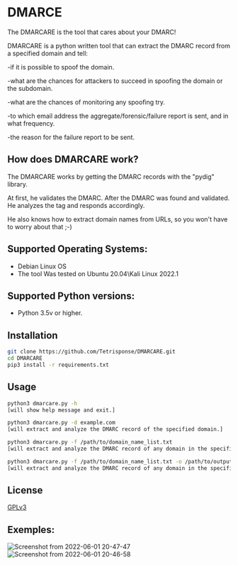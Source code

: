 # DMARCE

The DMARCARE is the tool that cares about your DMARC!

DMARCARE is a python written tool that can extract the DMARC record from a specified domain 
and tell:

-if it is possible to spoof the domain.

-what are the chances for attackers to succeed in spoofing the domain or the subdomain.

-what are the chances of monitoring any spoofing try.

-to which email address the aggregate/forensic/failure report is sent, and in what frequency.

-the reason for the failure report to be sent.

## How does DMARCARE work?
The DMARCARE works by getting the DMARC records with the "pydig" library.

At first, he validates the DMARC. After the DMARC was found and validated. He analyzes the tag and responds accordingly.

He also knows how to extract domain names from URLs, so you won't have to worry about that ;-)
## Supported Operating Systems:
* Debian Linux OS
* The tool Was tested on Ubuntu 20.04\Kali Linux 2022.1
## Supported Python versions:
* Python 3.5v or higher.

## Installation



```bash
git clone https://github.com/Tetrisponse/DMARCARE.git
cd DMARCARE
pip3 install -r requirements.txt
```
## Usage
```bash
python3 dmarcare.py -h 
[will show help message and exit.]

python3 dmarcare.py -d example.com 
[will extract and analyze the DMARC record of the specified domain.]

python3 dmarcare.py -f /path/to/domain_name_list.txt  
[will extract and analyze the DMARC record of any domain in the specified list.]

python3 dmarcare.py -f /path/to/domain_name_list.txt -o /path/to/output
[will extract and analyze the DMARC record of any domain in the specified list and saves the output.]

```
## License
[GPLv3](https://www.gnu.org/licenses/gpl-3.0.en.html)

## Exemples:

![Screenshot from 2022-06-01 20-47-47](https://user-images.githubusercontent.com/104491821/171642335-8c61703b-55fb-445f-b989-cdad3a7b2fe7.png)
![Screenshot from 2022-06-01 20-46-58](https://user-images.githubusercontent.com/104491821/171642382-73b1cc41-fbc0-4f47-b80d-b40d765fee88.png)

